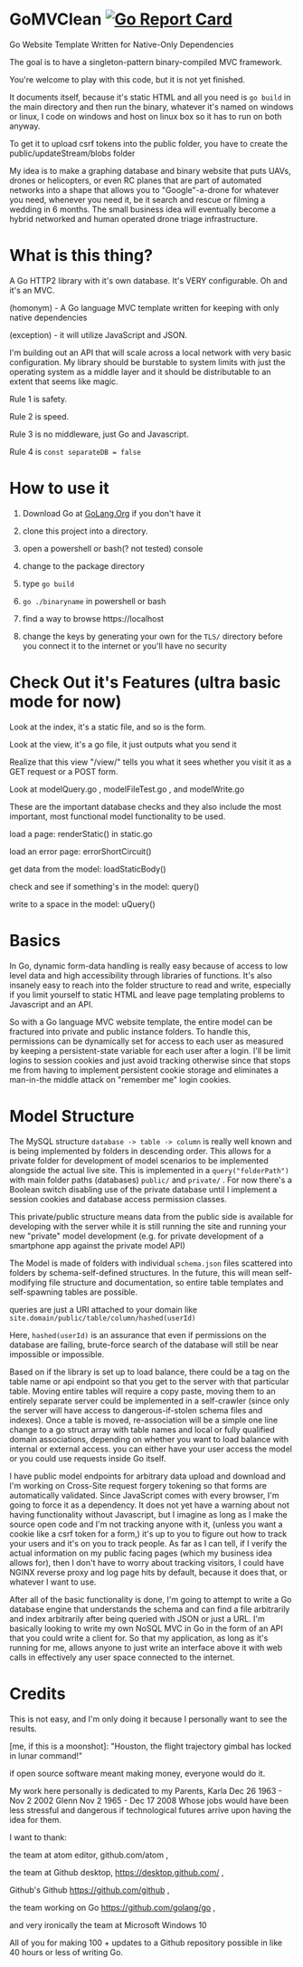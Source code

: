 # GoMVClean [![Go Report Card](https://goreportcard.com/badge/github.com/samiam2013/goMVClean)](https://goreportcard.com/report/github.com/samiam2013/goMVClean)
Go Website Template Written for Native-Only Dependencies

The goal is to have a singleton-pattern binary-compiled MVC framework.

You're welcome to play with this code, but it is not yet finished.

It documents itself, because it's static HTML and all you need is `go build` in the main directory
and then run the binary, whatever it's named on windows or linux, I code on windows and host on linux box
so it has to run on both anyway.

To get it to upload csrf tokens into the public folder, you have to create the
public/updateStream/blobs folder

My idea is to make a graphing database and binary website that puts UAVs, drones
or helicopters, or even RC planes that are part of automated networks into a
shape that allows you to "Google"-a-drone for whatever you need, whenever you
need it, be it search and rescue or filming a wedding in 6 months. The small
business idea will eventually become a hybrid networked and human operated
drone triage infrastructure.

# What is this thing?
A Go HTTP2 library with it's own database. It's VERY configurable. Oh and it's an MVC.

(homonym) - A Go language MVC template written for keeping with only native dependencies

(exception) - it will utilize JavaScript and JSON.

I'm building out an API that will scale across a local network with very basic configuration. My library should be burstable to system limits with just the operating system as a middle layer and it should be distributable to an extent that seems like magic.

Rule 1 is safety.

Rule 2 is speed.

Rule 3 is no middleware, just Go and Javascript.

Rule 4 is `const separateDB = false`

# How to use it

1) Download Go at [GoLang.Org](https://golang.org) if you don't have it

2) clone this project into a directory.

3) open a powershell or bash(? not tested) console

4) change to the package directory

5) type `go build`

6) `go ./binaryname` in powershell or bash

7) find a way to browse https://localhost

8) change the keys by generating your own for the `TLS/` directory before you connect it to the internet or you'll have no security

# Check Out it's Features (ultra basic mode for now)
Look at the index, it's a static file, and so is the form.

Look at the view, it's a go file, it just outputs what you send it

Realize that this view "/view/" tells you what it sees whether you visit it as a GET request or a POST form.

Look at modelQuery.go , modelFileTest.go , and modelWrite.go

These are the important database checks and they also include the most important, most functional model functionality to be used.

load a page: renderStatic() in static.go

load an error page: errorShortCircuit()

get data from the model: loadStaticBody()

check and see if something's in the model: query()

write to a space in the model: uQuery()


# Basics
In Go, dynamic form-data handling is really easy because of access to low level data and high accessibility through libraries of functions. It's also insanely easy to reach into the folder structure to read and write, especially if you limit yourself to static HTML and leave page templating problems to Javascript and an API.

So with a Go language MVC website template, the entire model can be fractured into private and public instance folders. To handle this, permissions can be dynamically set for access to each user as measured by keeping a persistent-state variable for each user after a login. I'll be limit logins to session cookies and just avoid tracking otherwise since that stops me from having to implement persistent cookie storage and eliminates a man-in-the middle attack on "remember me" login cookies.

# Model Structure
The MySQL structure `database -> table -> column` is really well known and is being implemented by folders in descending order. This allows for a private folder for development of model scenarios to be implemented alongside the actual live site. This is implemented in a `query("folderPath")` with main folder paths (databases) `public/` and `private/` .  For now there's a Boolean switch disabling use of the private database until I implement a session cookies and database access permission classes.

This private/public structure means data from the public side is available for developing with the server while it is still running the site and running your new "private" model development (e.g. for private development of a smartphone app against the private model API)

The Model is made of folders with individual `schema.json` files scattered into folders by schema-self-defined structures. In the future, this will mean self-modifying file structure and documentation, so entire table templates and self-spawning tables are possible.

queries are just a URI attached to your domain like `site.domain/public/table/column/hashed(userId)`

Here, `hashed(userId)` is an assurance that even if permissions on the database are failing, brute-force search of the database will still be near impossible or impossible.

Based on if the library is set up to load balance, there could be a tag on the table name or api endpoint so that you get to the server with that particular table. Moving entire tables will require a copy paste, moving them to an entirely separate server could be implemented in a self-crawler (since only the server will have access to dangerous-if-stolen schema files and indexes). Once a table is moved, re-association will be a simple one line change to a go struct array with table names and local or fully qualified domain  associations, depending on whether you want to load balance with internal or external access. you can either have your user access the model or you could use requests inside Go itself.

I have public model endpoints for arbitrary data upload and download and I'm working on Cross-Site request forgery tokening so that forms are automatically validated. Since JavaScript comes with every browser, I'm going to force it as a dependency. It does not yet have a warning about not having functionality without Javascript, but I imagine as long as I make the source open code and I'm not tracking anyone with it, (unless you want a cookie like a csrf token for a form,) it's up to you to figure out how to track your users and it's on you to track people. As far as I can tell, if I verify the actual information on my public facing pages (which my business idea allows for), then I don't have to worry about tracking visitors, I could have NGINX reverse proxy and log page hits by default, because it does that, or whatever I want to use.

After all of the basic functionality is done, I'm going to attempt to write a Go database engine that understands the schema and can find a file arbitrarily and index arbitrarily after being queried with JSON or just a URL. I'm basically looking to write my own NoSQL MVC in Go in the form of an API that you could write a client for. So that my application, as long as it's running for me, allows anyone to just write an interface above it with web calls in effectively any user space connected to the internet.

# Credits
This is not easy, and I'm only doing it because I personally want to see the results.

[me, if this is a moonshot]: "Houston, the flight trajectory gimbal has locked in lunar command!"

if open source software meant making money, everyone would do it.


My work here personally is dedicated to my Parents,
Karla Dec 26 1963 - Nov 2 2002
Glenn Nov 2 1965 - Dec 17 2008
Whose jobs would have been less stressful and dangerous if
technological futures arrive upon having the idea for them.

I want to thank:

the team at atom editor, github.com/atom ,

the team at Github desktop, https://desktop.github.com/ ,

Github's Github https://github.com/github ,

the team working on Go https://github.com/golang/go ,

and very ironically the team at Microsoft Windows 10

All of you for making 100 + updates to a Github repository possible in like 40 hours or less of writing Go.
